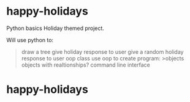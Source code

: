 # happy-holidays
Python basics Holiday themed project. 

Will use python to:

> draw a tree
>give holiday response to user
>give a random holiday response to user
>oop class
use oop to create program:
    >objects
    objects with realtionships?
command line interface
# happy-holidays
